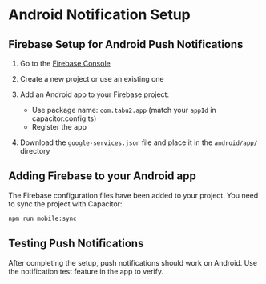 # Android Notification Setup

## Firebase Setup for Android Push Notifications

1. Go to the [Firebase Console](https://console.firebase.google.com/)
2. Create a new project or use an existing one
3. Add an Android app to your Firebase project:
   - Use package name: `com.tabu2.app` (match your `appId` in capacitor.config.ts)
   - Register the app

4. Download the `google-services.json` file and place it in the `android/app/` directory

## Adding Firebase to your Android app

The Firebase configuration files have been added to your project. You need to sync the project with Capacitor:

```bash
npm run mobile:sync
```

## Testing Push Notifications

After completing the setup, push notifications should work on Android. Use the notification test feature in the app to verify.
